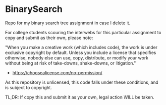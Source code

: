# BinarySearch
Repo for my binary search tree assignment in case I delete it.

For college students scouring the interwebs for this particular assignment to copy and submit as their own, please note:
  
  "When you make a creative work (which includes code), the work is under exclusive copyright by default. Unless you include
  a license that specifies otherwise, nobody else can use, copy, distribute, or modify your work without being at risk of
  take-downs, shake-downs, or litigation."
  - https://choosealicense.com/no-permission/
  
  As this repository is unlicensed, this code falls under these conditions, and is subject to copyright.
  
  TL;DR: If copy this and submit it as your own, legal action WILL be taken.
